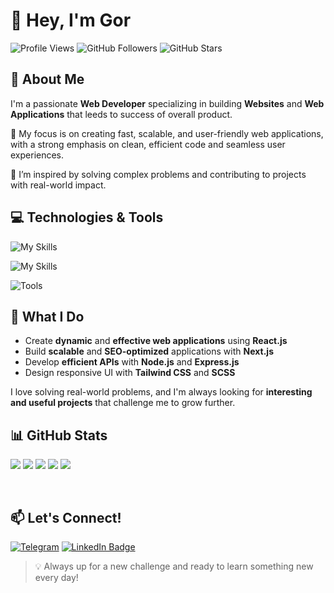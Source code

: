 # 👋 Hey, I'm Gor

![Profile Views](https://komarev.com/ghpvc/?username=Gor-Hoveyan&color=blue&style=flat-square)
![GitHub Followers](https://img.shields.io/github/followers/Gor-Hoveyan?style=flat-square)
![GitHub Stars](https://img.shields.io/github/stars/Gor-Hoveyan?style=flat-square)

## 🚀 About Me
I'm a passionate **Web Developer** specializing in building **Websites** and **Web Applications** that leeds to success of overall product.

🔹 My focus is on creating fast, scalable, and user-friendly web applications, with a strong emphasis on clean, efficient code and seamless user experiences.  

🔹 I’m inspired by solving complex problems and contributing to projects with real-world impact.


## 💻 Technologies & Tools

![My Skills](https://skillicons.dev/icons?i=html,css,sass,tailwind,js,ts)

![My Skills](https://skillicons.dev/icons?i=react,redux,nextjs,nodejs,express,mongodb)

![Tools](https://skillicons.dev/icons?i=git,github,vite,npm,vscode,visualstudio)


## 🌟 What I Do

- Create **dynamic** and **effective web applications** using **React.js**
- Build **scalable** and **SEO-optimized** applications with **Next.js**
- Develop **efficient APIs** with **Node.js** and **Express.js**
- Design responsive UI with **Tailwind CSS** and **SCSS**

I love solving real-world problems, and I'm always looking for **interesting and useful projects** that challenge me to grow further.

## 📊 GitHub Stats
  
![](http://github-profile-summary-cards.vercel.app/api/cards/profile-details?username=Gor-Hoveyan&theme=radical)
![](http://github-profile-summary-cards.vercel.app/api/cards/repos-per-language?username=Gor-Hoveyan&theme=radical)
![](http://github-profile-summary-cards.vercel.app/api/cards/most-commit-language?username=Gor-Hoveyan&theme=radical)
![](http://github-profile-summary-cards.vercel.app/api/cards/stats?username=Gor-Hoveyan&theme=radical)
![](http://github-profile-summary-cards.vercel.app/api/cards/productive-time?username=Gor-Hoveyan&theme=radical&utcOffset=8)

<br>

## 📫 Let's Connect!
[![Telegram](https://go-skill-icons.vercel.app/api/icons?i=telegram)](https://t.me/gorhoveyan)
[![LinkedIn Badge](https://go-skill-icons.vercel.app/api/icons?i=linkedin)](https://www.linkedin.com/in/gorhoveyan/)


> 💡 Always up for a new challenge and ready to learn something new every day!
